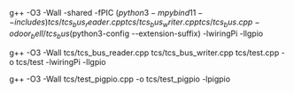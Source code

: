 g++ -O3 -Wall -shared -fPIC $(python3 -m pybind11 --includes) tcs/tcs_bus_reader.cpp tcs/tcs_bus_writer.cpp tcs/tcs_bus.cpp -o door_bell/tcs_bus$(python3-config --extension-suffix) -lwiringPi -llgpio



g++ -O3 -Wall tcs/tcs_bus_reader.cpp tcs/tcs_bus_writer.cpp tcs/test.cpp -o tcs/test -lwiringPi -llgpio

g++ -O3 -Wall tcs/test_pigpio.cpp -o tcs/test_pigpio -lpigpio